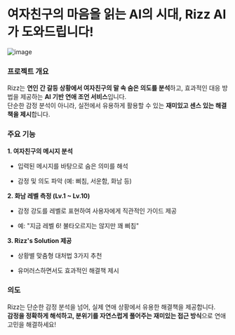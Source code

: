 # 여자친구의 마음을 읽는 AI의 시대, Rizz AI 가 도와드립니다!

![image](https://github.com/user-attachments/assets/3f8defd0-da27-4722-96f4-4c4fa7252f12)

### 프로젝트 개요

Rizz는 **연인 간 갈등 상황에서 여자친구의 말 속 숨은 의도를 분석**하고, 효과적인 대응 방법을 제공하는 **AI 기반 연애 조언 서비스**입니다.  
단순한 감정 분석이 아니라, 실전에서 유용하게 활용할 수 있는 **재미있고 센스 있는 해결책을 제시**합니다.  

### 주요 기능
**1. 여자친구의 메시지 분석**

- 입력된 메시지를 바탕으로 숨은 의미를 해석

- 감정 및 의도 파악 (예: 삐침, 서운함, 화남 등)

**2. 화남 레벨 측정 (Lv.1 ~ Lv.10)**

- 감정 강도를 레벨로 표현하여 사용자에게 직관적인 가이드 제공

- 예: "지금 레벨 6! 불타오르지는 않지만 꽤 삐침"

**3. Rizz's Solution 제공**

- 상황별 맞춤형 대처법 3가지 추천

- 유머러스하면서도 효과적인 해결책 제시

### 의도

Rizz는 단순한 감정 분석을 넘어, 실제 연애 상황에서 유용한 해결책을 제공합니다.  
**감정을 정확하게 해석하고, 분위기를 자연스럽게 풀어주는 재미있는 접근 방식**으로 연애 고민을 해결하세요!  
